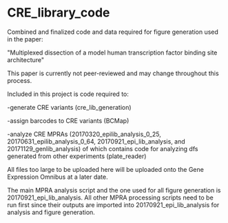 # CRE_library_code
Combined and finalized code and data required for figure generation used in the paper:

"Multiplexed dissection of a model human transcription factor binding site architecture"

This paper is currently not peer-reviewed and may change throughout this process.

Included in this project is code required to:

-generate CRE variants (cre_lib_generation)

-assign barcodes to CRE variants (BCMap)

-analyze CRE MPRAs (20170320_epilib_analysis_0_25, 20170631_epilib_analysis_0_64, 20170921_epi_lib_analysis, and 20171129_genlib_analysis) of which contains code for analyzing dfs generated from other experiments (plate_reader)

All files too large to be uploaded here will be uploaded onto the Gene Expression Omnibus at a later date.

The main MPRA analysis script and the one used for all figure generation is 20170921_epi_lib_analysis. All other MPRA processing scripts need to be run first since their outputs are imported into 20170921_epi_lib_analysis for analysis and figure generation.

